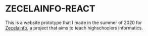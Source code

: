 # ZECELAINFO-REACT

This is a website prototype that I made in the summer of 2020 for [Zecelainfo](https://www.zecelainfo.com/), a project that aims to teach highschoolers informatics.
